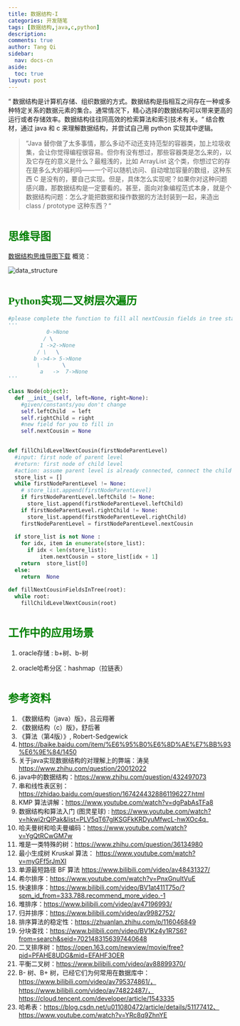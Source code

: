 ```yaml
---
title: 数据结构-I
categories: 开发随笔
tags: [数据结构,java,c,python]
description: 
comments: true
author: Tang Qi
sidebar:
  nav: docs-cn
aside:
  toc: true
layout: post
---
```


“ 数据结构是计算机存储、组织数据的方式。数据结构是指相互之间存在一种或多种特定关系的数据元素的集合。通常情况下，精心选择的数据结构可以带来更高的运行或者存储效率。数据结构往往同高效的检索算法和索引技术有关。“   结合教材，通过 java 和 c 来理解数据结构，并尝试自己用 python 实现其中逻辑。

<!--more-->

> ”Java 替你做了太多事情，那么多动不动还支持范型的容器类，加上垃圾收集，会让你觉得编程很容易。但你有没有想过，那些容器类是怎么来的，以及它存在的意义是什么？最粗浅的，比如 ArrayList 这个类，你想过它的存在是多么大的福利吗——一个可以随机访问、自动增加容量的数组，这种东西 C 是没有的，要自己实现。但是，具体怎么实现呢？如果你对这种问题感兴趣，那数据结构是一定要看的。甚至，面向对象编程范式本身，就是个数据结构问题：怎么才能把数据和操作数据的方法封装到一起，来造出 class / prototype 这种东西？“ 

# <font face="黑体" color=green size=5>思维导图</font>

[数据结构思维导图下载](https://github.com/iqgnat/iqgnat.github.io/blob/master/assets/images/2021-05-06-Data_structure_notes/data_structure.png)
概览：

![data_structure](https://github.com/iqgnat/iqgnat.github.io/raw/master/assets/images/2021-05-06-Data_structure_notes/data_structure.png)

# <font face="黑体" color=green size=5>Python实现二叉树层次遍历</font>

```python
#please complete the function to fill all nextCousin fields in tree starting from root
'''
			0->None
           / \
          1 ->2->None
         / \   \
        b ->4-> 5->None
         \       \
          a   ->  7->None
'''

class Node(object):
  def __init__(self, left=None, right=None):
    #given/constants/you don't change
    self.leftChild  = left
    self.rightChild = right
    #new field for you to fill in
    self.nextCousin = None

    
def fillChildLevelNextCousin(firstNodeParentLevel)
  #input: first node of parent level
  #return: first node of child level
  #action: assume parent level is already connected, connect the child level
  store_list = []
  while firstNodeParentLevel != None:
    # store_list.append(firstNodeParentLevel)
    if firstNodeParentLevel.leftChild != None:
      store_list.append(firstNodeParentLevel.leftChild)
    if firstNodeParentLevel.rightChild != None:
      store_list.append(firstNodeParentLevel.rightChild)
    firstNodeParentLevel = firstNodeParentLevel.nextCousin
  
  if store_list is not None :
    for idx, item in enumerate(store_list):
      if idx < len(store_list):
          item.nextCousin = store_list[idx + 1]
  	return  store_list[0]
  else:
    return  None
  
def fillNextCousinFieldsInTree(root):
  while root:
	fillChildLevelNextCousin(root)
```



# <font face="黑体" color=green size=5>工作中的应用场景</font>

1. oracle存储 : b+树、b-树

2. oracle哈希分区：hashmap（拉链表）


# <font face="黑体" color=green size=5>参考资料</font>

1.   《数据结构（java）版》，吕云翔著
2.   《数据结构（c）版》，舒后著
3.   《算法（第4版）》, Robert-Sedgewick
4.   https://baike.baidu.com/item/%E6%95%B0%E6%8D%AE%E7%BB%93%E6%9E%84/1450
5.   关于java实现数据结构的对理解上的弊端：涛吴 https://www.zhihu.com/question/20012022
6.   java中的数据结构：https://www.zhihu.com/question/432497073
7.   串和线性表区别：https://zhidao.baidu.com/question/1674244328861196227.html
8.   KMP 算法讲解：https://www.youtube.com/watch?v=dgPabAsTFa8
9.   数据结构和算法入门 (图灵星球) : https://www.youtube.com/watch?v=hkwi2rQlPak&list=PLV5qT67glKSGFkKRDyuMfwcL-hwXOc4q_
10.   哈夫曼树和哈夫曼编码：https://www.youtube.com/watch?v=YgQtRCwGM7w
11.   堆是一类特殊的树：https://www.zhihu.com/question/36134980
12.   最小生成树 Kruskal 算法： https://www.youtube.com/watch?v=myGFf5rJmXI
13.   单源最短路径 BF 算法 https://www.bilibili.com/video/av48431327/
14.   希尔排序：https://www.youtube.com/watch?v=PnxGnuItVuE
15.   快速排序：https://www.bilibili.com/video/BV1at411T75o/?spm_id_from=333.788.recommend_more_video.-1
16.   堆排序：https://www.bilibili.com/video/av47196993/
17.   归并排序：https://www.bilibili.com/video/av9982752/
18.   排序算法的稳定性：https://zhuanlan.zhihu.com/p/116046849
19.   分块查找：https://www.bilibili.com/video/BV1Kz4y1R7S6?from=search&seid=7021483156397440648
20.   二叉排序树：https://open.163.com/newview/movie/free?pid=PFAHE8UDG&mid=EFAHF3OER
21.   平衡二叉树：https://www.bilibili.com/video/av88899370/
22.   B- 树、B+ 树，已经它们为何常用在数据库中：https://www.bilibili.com/video/av795374861/， https://www.bilibili.com/video/av74822487/，https://cloud.tencent.com/developer/article/1543335
23.   哈希表：https://blog.csdn.net/u011080472/article/details/51177412、https://www.youtube.com/watch?v=YRc8q9ZhnYE

  

